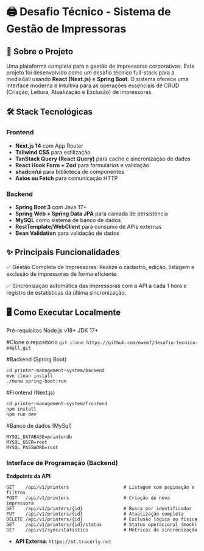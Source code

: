 # 🖨️ Desafio Técnico - Sistema de Gestão de Impressoras

## 🎯 Sobre o Projeto

Uma plataforma completa para a gestão de impressoras corporativas. Este projeto foi desenvolvido como um desafio técnico full-stack para a media4all usando **React (Next.js)** e **Spring Boot**. O sistema oferece uma interface moderna e intuitiva para as operações essenciais de CRUD (Criação, Leitura, Atualização e Exclusão) de impressoras. 

## 🛠️ Stack Tecnológicas

### Frontend

- **Next.js 14** com App Router
- **Tailwind CSS** para estilização
- **TanStack Query (React Query)** para cache e sincronização de dados
- **React Hook Form + Zod** para formulários e validação
- **shadcn/ui** para biblioteca de componentes
- **Axios ou Fetch** para comunicação HTTP

### Backend

- **Spring Boot 3** com Java 17+
- **Spring Web + Spring Data JPA** para camada de persistência
- **MySQL** como sistema de banco de dados
- **RestTemplate/WebClient** para consumo de APIs externas
- **Bean Validation** para validação de dados

## ✨ Principais Funcionalidades
✅ Gestão Completa de Impressoras: Realize o cadastro, edição, listagem e exclusão de impressoras de forma eficiente.

✅ Sincronização automática das impressoras com a API a cada 1 hora e registro de estatísticas da última sincronização.

## 🖥️ Como Executar Localmente

Pré-requisitos
Node.js v18+
JDK 17+

#Clone o repositório
```git clone https://github.com/ewemf/desafio-tecnico-m4all.git```

#Backend (Spring Boot)
```
cd printer-management-system/backend
mvn clean install
./mvnw spring-boot:run
```

#Frontend (Next.js)
```
cd printer-management-system/frontend
npm install
npm run dev
```

#Banco de dados (MySql)
```
MYSQL_DATABASE=printerdb
MYSQL_USER=root
MYSQL_PASSWORD=root
```

### Interface de Programação (Backend)

**Endpoints da API**

```http
GET    /api/v1/printers                    # Listagem com paginação e filtros
POST   /api/v1/printers                    # Criação de nova impressora
GET    /api/v1/printers/{id}               # Busca por identificador
PUT    /api/v1/printers/{id}               # Atualização completa
DELETE /api/v1/printers/{id}               # Exclusão lógica ou física
GET    /api/v1/printers/{id}/status        # Status operacional (mock)
GET    /api/v1/sync/statistics             # Métricas de sincronização
```

- **API Externa**: `https://mt.tracerly.net`
